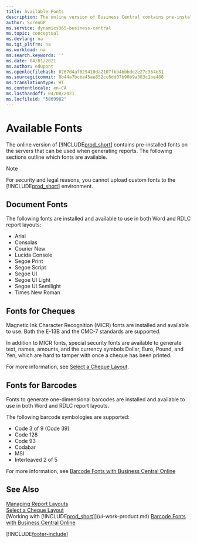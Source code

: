 ```yaml
---
title: Available Fonts
description: The online version of Business Central contains pre-installed fonts on the servers that can be used when generating reports.
author: SorenGP
ms.service: dynamics365-business-central
ms.topic: conceptual
ms.devlang: na
ms.tgt_pltfrm: na
ms.workload: na
ms.search.keywords: ''
ms.date: 04/01/2021
ms.author: edupont
ms.openlocfilehash: 0267d4af029410da2107fbb4bbbde2e27c364e31
ms.sourcegitcommit: 8b44a7bcba45ae852cc6dd07b90b9a383c1be488
ms.translationtype: HT
ms.contentlocale: en-CA
ms.lasthandoff: 04/08/2021
ms.locfileid: "5869982"
---
```

# <a name="available-fonts"></a>Available Fonts

The online version of [!INCLUDE[prod_short](includes/prod_short.md)] contains pre-installed fonts on the servers that can be used when generating reports. The following sections outline which fonts are available.

> [!NOTE]
> For security and legal reasons, you cannot upload custom fonts to the [!INCLUDE[prod_short](includes/prod_short.md)] environment.

## <a name="document-fonts"></a>Document Fonts

The following fonts are installed and available to use in both Word and RDLC report layouts:

* Arial
* Consolas
* Courier New
* Lucida Console
* Segoe Print
* Segoe Script
* Segoe UI
* Segoe UI Light
* Segoe UI Semilight
* Times New Roman

## <a name="fonts-for-checks"></a>Fonts for Cheques

Magnetic Ink Character Recognition (MICR) fonts are installed and available to use. Both the E-13B and the CMC-7 standards are supported.  

In addition to MICR fonts, special security fonts are available to generate text, names, amounts, and the currency symbols Dollar, Euro, Pound, and Yen, which are hard to tamper with once a cheque has been printed.  

For more information, see [Select a Cheque Layout](finance-how-define-check-layouts.md).  

## <a name="fonts-for-barcodes"></a>Fonts for Barcodes
Fonts to generate one-dimensional barcodes are installed and available to use in both Word and RDLC report layouts.

The following barcode symbologies are supported:
* Code 3 of 9 (Code 39)
* Code 128
* Code 93
* Codabar
* MSI
* Interleaved 2 of 5

For more information, see [Barcode Fonts with Business Central Online](/dynamics365/business-central/dev-itpro/developer/devenv-report-barcode-fonts.md)

## <a name="see-also"></a>See Also

[Managing Report Layouts](ui-manage-report-layouts.md)  
[Select a Cheque Layout](finance-how-define-check-layouts.md)  
[Working with [!INCLUDE[prod_short](includes/prod_short.md)]](ui-work-product.md)
[Barcode Fonts with Business Central Online](/dynamics365/business-central/dev-itpro/developer/devenv-report-barcode-fonts.md)

[!INCLUDE[footer-include](includes/footer-banner.md)]
